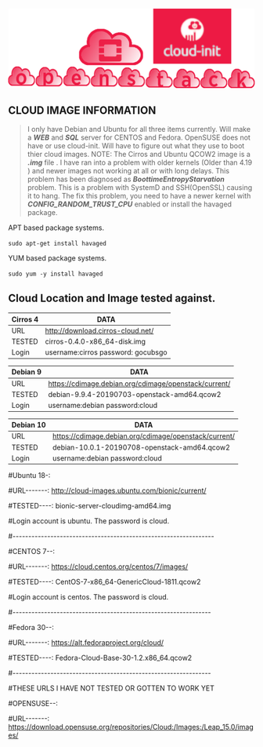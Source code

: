 
![Openstack Cloud-init](../gh_img/openstack_cloud-init.png)

## CLOUD IMAGE INFORMATION

> I only have Debian and Ubuntu for all three items currently.
> Will make a ***WEB*** and ***SQL*** server for CENTOS and Fedora. OpenSUSE does not have
> or use cloud-init. Will have to figure out what they use to boot thier cloud images.
> NOTE: The Cirros and Ubuntu QCOW2 image is a ***.img*** file . 
> I have ran into a problem with older kernels (Older than 4.19 ) and
> newer images not working at all or with long delays. This problem has been
> diagnosed as ***BoottimeEntropyStarvation*** problem. This is a problem with
> SystemD and SSH(OpenSSL) causing it to hang. The fix this problem, you need
> to have a newer kernel with ***CONFIG_RANDOM_TRUST_CPU*** enabled or install
> the havaged package.

APT based package systems.

`sudo apt-get install havaged`

YUM based package systems.

`sudo yum -y install havaged`

## Cloud Location and Image tested against. 

Cirros 4 | DATA                                        
-------- | --------------------------------------
URL      | http://download.cirros-cloud.net/   
TESTED   | cirros-0.4.0-x86_64-disk.img      
Login    | username:cirros  password: gocubsgo 

Debian 9 | DATA                                        
-------- | --------------------------------------
URL      | https://cdimage.debian.org/cdimage/openstack/current/
TESTED   | debian-9.9.4-20190703-openstack-amd64.qcow2
Login    | username:debian password:cloud

Debian 10 | DATA                                        
--------- | --------------------------------------
URL       | https://cdimage.debian.org/cdimage/openstack/current/
TESTED    | debian-10.0.1-20190708-openstack-amd64.qcow2
Login     | username:debian password:cloud


#Ubuntu 18-:

#URL-------: http://cloud-images.ubuntu.com/bionic/current/

#TESTED----: bionic-server-cloudimg-amd64.img 

#Login account is ubuntu. The password is cloud.

#----------------------------------------------------------------

#CENTOS 7--:

#URL-------: https://cloud.centos.org/centos/7/images/

#TESTED----: CentOS-7-x86_64-GenericCloud-1811.qcow2

#Login account is centos. The password is cloud.

#---------------------------------------------------------------

#Fedora 30--:

#URL-------: https://alt.fedoraproject.org/cloud/

#TESTED----: Fedora-Cloud-Base-30-1.2.x86_64.qcow2

#---------------------------------------------------------------

#THESE URLS I HAVE NOT TESTED OR GOTTEN TO WORK YET

#OPENSUSE--: 

#URL-------: https://download.opensuse.org/repositories/Cloud:/Images:/Leap_15.0/images/



